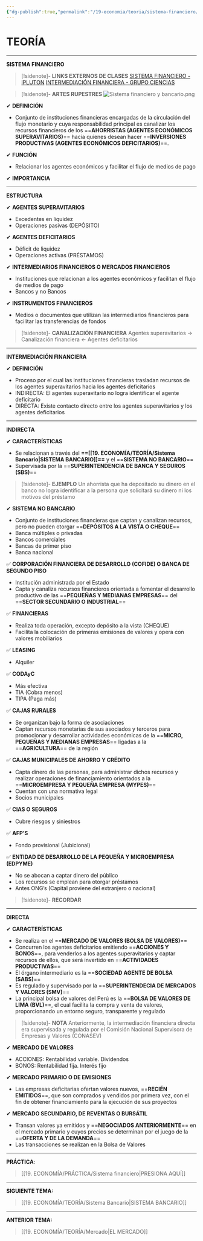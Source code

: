 ```yaml
---
{"dg-publish":true,"permalink":"/19-economia/teoria/sistema-financiero/","dgPassFrontmatter":true}
---
```


# TEORÍA
---
**SISTEMA FINANCIERO** 

>[!sidenote]- **LINKS EXTERNOS DE CLASES** 
>[SISTEMA FINANCIERO - IPLUTON](https://youtu.be/942kvHAVlQk)
>[INTERMEDIACIÓN FINANCIERA - GRUPO CIENCIAS](https://youtu.be/I2fLFZbKJs0?si=1tHFXiMHhf2lMo7W)

>[!sidenote]- **ARTES RUPESTRES**
>![Sistema financiero y bancario.png](/img/user/1.%20ELEMENTOS%20GR%C3%81FICOS/Sistema%20financiero%20y%20bancario.png)

✔ **DEFINICIÓN**
- Conjunto de instituciones financieras encargadas de la circulación del flujo monetario y cuya responsabilidad principal es canalizar los recursos financieros de los ==**AHORRISTAS (AGENTES ECONÓMICOS SUPERAVITARIOS)**== hacia quienes desean hacer ==**INVERSIONES PRODUCTIVAS (AGENTES ECONÓMICOS DEFICITARIOS)**==. 

✔ **FUNCIÓN**
- Relacionar los agentes económicos y facilitar el flujo de medios de pago

✔ **IMPORTANCIA**

---
**ESTRUCTURA**

✔ **AGENTES SUPERAVITARIOS**
- Excedentes en liquidez
- Operaciones pasivas (DEPÓSITO)

✔ **AGENTES DEFICITARIOS**
- Déficit de liquidez
- Operaciones activas (PRÉSTAMOS)

✔ **INTERMEDIARIOS FINANCIEROS O MERCADOS FINANCIEROS**
- Instituciones que relacionan a los agentes económicos y facilitan el flujo de medios de pago
- Bancos y no Bancos 

✔ **INSTRUMENTOS FINANCIEROS**
- Medios o documentos que utilizan las intermediarios financieros para facilitar las transferencias de fondos

>[!sidenote]- **CANALIZACIÓN FINANCIERA**
>Agentes superavitarios → Canalización financiera ← Agentes deficitarios

---
**INTERMEDIACIÓN FINANCIERA**

✔ **DEFINICIÓN**
- Proceso por el cual las instituciones financieras trasladan recursos de los agentes superavitarios hacia los agentes deficitarios
- INDIRECTA: El agentes superavitario no logra identificar el agente deficitario
- DIRECTA: Existe contacto directo entre los agentes superavitarios y los agentes deficitarios

---
**INDIRECTA**

✔ **CARACTERÍSTICAS**
- Se relacionan a través del **==[[19. ECONOMÍA/TEORÍA/Sistema Bancario\|SISTEMA BANCARIO]]==** y el ==**SISTEMA NO BANCARIO**== 
- Supervisada por la ==**SUPERINTENDENCIA DE BANCA Y SEGUROS (SBS)**==  

>[!sidenote]- **EJEMPLO**
>Un ahorrista que ha depositado su dinero en el banco no logra identificar a la persona que solicitará su dinero ni los motivos del préstamo

✔ **SISTEMA NO BANCARIO**
- Conjunto de instituciones financieras que captan y canalizan recursos, pero no pueden otorgar ==**DEPÓSITOS A LA VISTA O CHEQUE**== 
- Banca múltiples o privadas
- Bancos comerciales
- Bancas de primer piso
- Banca nacional

✅ **CORPORACIÓN FINANCIERA DE DESARROLLO (COFIDE) O BANCA DE SEGUNDO PISO**
- Institución administrada por el Estado 
- Capta y canaliza recursos financieros orientada a fomentar el desarrollo productivo de las ==**PEQUEÑAS Y MEDIANAS EMPRESAS**== del ==**SECTOR SECUNDARIO O INDUSTRIAL**==

✅ **FINANCIERAS**
- Realiza toda operación, excepto depósito a la vista (CHEQUE)
- Facilita la colocación de primeras emisiones de valores y opera con valores mobiliarios 

✅ **LEASING**
- Alquiler

✅ **CODAyC**
- Más efectiva
- TIA (Cobra menos)
- TIPA (Paga más)

✅ **CAJAS RURALES**
- Se organizan bajo la forma de asociaciones
- Captan recursos monetarias de sus asociados y terceros para promocionar y desarrollar actividades económicas de la ==**MICRO, PEQUEÑAS Y MEDIANAS EMPRESAS**== ligadas a la ==**AGRICULTURA**== de la región

✅ **CAJAS MUNICIPALES DE AHORRO Y CRÉDITO**
- Capta dinero de las personas, para administrar dichos recursos y realizar operaciones de financiamiento orientados a la ==**MICROEMPRESA Y PEQUEÑA EMPRESA (MYPES)**==
- Cuentan con una normativa legal
- Socios municipales

✅ **CIAS O SEGUROS**
- Cubre riesgos y siniestros

✅ **AFP’S**
- Fondo provisional (Jubicional)

✅ **ENTIDAD DE DESARROLLO DE LA PEQUEÑA Y MICROEMPRESA (EDPYME)**
- No se abocan a captar dinero del público
- Los recursos se emplean para otorgar préstamos 
- Antes ONG’s (Capital proviene del extranjero o nacional)

>[!sidenote]- **RECORDAR**

---
**DIRECTA**

✔ **CARACTERÍSTICAS**
- Se realiza en el ==**MERCADO DE VALORES (BOLSA DE VALORES)**== 
- Concurren los agentes deficitarios emitiendo ==**ACCIONES Y BONOS**==, para venderlos a los agentes superavitarios y captar recursos de ellos, que será invertido en ==**ACTIVIDADES PRODUCTIVAS**== 
- El órgano intermediario es la ==**SOCIEDAD AGENTE DE BOLSA (SABS)**== 
- Es regulado y supervisado por la ==**SUPERINTENDECIA DE MERCADOS Y VALORES (SMV)**== 
- La principal bolsa de valores del Perú es la ==**BOLSA DE VALORES DE LIMA (BVL)**==, el cual facilita la compra y venta de valores, proporcionando un entorno seguro, transparente y regulado

>[!sidenote]- **NOTA**
>Anteriormente, la intermediación financiera directa era supervisada y regulada por el Comisión Nacional Supervisora de Empresas y Valores (CONASEV) 

✔ **MERCADO DE VALORES**
- ACCIONES: Rentabilidad variable. Dividendos
- BONOS: Rentabilidad fija. Interés fijo

✔ **MERCADO PRIMARIO O DE EMISIONES**
- Las empresas deficitarias ofertan valores nuevos, ==**RECIÉN EMITIDOS**==, que son comprados y vendidos por primera vez, con el fin de obtener financiamiento para la ejecución de sus proyectos  

✔ **MERCADO SECUNDARIO, DE REVENTAS O BURSÁTIL**
- Transan valores ya emitidos y ==**NEGOCIADOS ANTERIORMENTE**== en el mercado primario y cuyos precios se determinan por el juego de la ==**OFERTA Y DE LA DEMANDA**== 
- Las transacciones se realizan en la Bolsa de Valores 

---
**PRÁCTICA**:
>[[19. ECONOMÍA/PRÁCTICA/Sistema financiero\|PRESIONA AQUÍ]]

---
**SIGUIENTE TEMA:**
>[[19. ECONOMÍA/TEORÍA/Sistema Bancario\|SISTEMA BANCARIO]]

---
**ANTERIOR TEMA:**
>[[19. ECONOMÍA/TEORÍA/Mercado\|EL MERCADO]]
